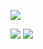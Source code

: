 ![](https://media.giphy.com/media/v1.Y2lkPTc5MGI3NjExaXk0MXloY3k4NzZyY3d3aXIxeTh2MWhjNG9yOTdpbXhnOTMxcDRqMSZlcD12MV9pbnRlcm5hbF9naWZfYnlfaWQmY3Q9Zw/jp0ORjkDm8tI9kxwSM/giphy.gif)

![](https://bloominglantanas.carrd.co/assets/images/gallery09/4d4526b8.png?v=db012d77) ‎ ‎‎ ‎ ‎ ‎ ‎ ‎ ‎  ‎![](https://64.media.tumblr.com/7b2d2bc2daaa7e49b4060f50580ac32c/c3de01a11644097d-ba/s100x200/e6cd1fba5d8acfd79709ec6bced89ac4f6f109ef.gifv)
